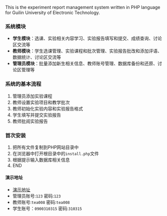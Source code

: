 This is the experiment report management system written in PHP language for Guilin University of Electronic Technology. 
### 系统模块

*   **学生模块**：选课、实验相关内容学习、实验报告填写和提交、成绩查询、讨论区交流等
*   **教师模块**：学生选课管理、实验课程和批次管理、实验报告批改和添加评语、数据统计、讨论区交流等
*   **管理员模块**：批量添加新生相关信息、教师账号管理、数据库备份和还原、讨论区管理等

### 系统的基本流程

1. 管理员添加实验课程
2. 教师设置实验项目和教学批次
3. 教师初始化实验内容和实验报告格式
4. 学生填写并提交实验报告
5. 教师批阅实验报告

### 首次安装
1. 把所有文件复制到PHP网站目录中
2. 在浏览器中打开根目录中的`install.php`文件
3. 根据提示输入数据库相关信息
4. END

#### 演示地址
* [演示地址](http://bs.zhidaohu.com/)
* 管理员账号:`123` 密码:`123`
* 教师账号:`tea008` 密码:`tea008`
* 学生账号：`0900310315` 密码:`310315`
